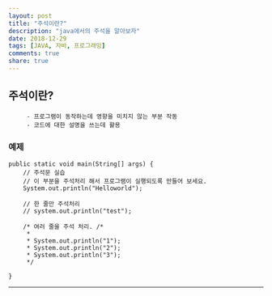 ```yaml
---
layout: post
title: "주석이란?"
description: "java에서의 주석을 알아보자"
date: 2018-12-29
tags: [JAVA, 자바, 프로그래밍]
comments: true
share: true
---
```



## 주석이란?
		 - 프로그램이 동작하는데 영향을 미치지 않는 부분 작동
		 - 코드에 대한 설명을 쓰는데 활용

### 예제

   	public static void main(String[] args) {
		// 주석문 실습
		// 이 부분을 주석처리 해서 프로그램이 실행되도록 만들어 보세요.
		System.out.println("Helloworld");

		// 한 줄만 주석처리
		// system.out.println("test");

		/* 여러 줄을 주석 처리. /*
		 *
		 * System.out.println("1");
		 * System.out.println("2");
		 * System.out.println("3");
		 */

	}

--- 

